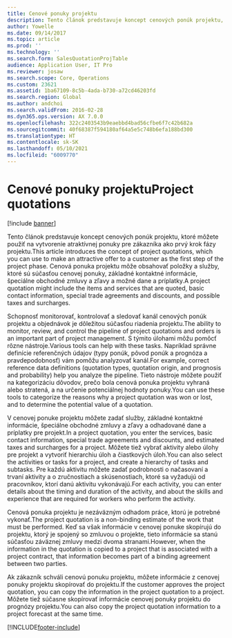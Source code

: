 ```yaml
---
title: Cenové ponuky projektu
description: Tento článok predstavuje koncept cenových ponúk projektu, ktoré môžete použiť na vytvorenie atraktívnej ponuky pre zákazníka ako prvý krok fázy projektu. Cenová ponuka projektu môže obsahovať položky a služby, ktoré sú súčasťou cenovej ponuky, základné kontaktné informácie, špeciálne obchodné zmluvy a zľavy a možné dane a príplatky.
author: Yowelle
ms.date: 09/14/2017
ms.topic: article
ms.prod: ''
ms.technology: ''
ms.search.form: SalesQuotationProjTable
audience: Application User, IT Pro
ms.reviewer: josaw
ms.search.scope: Core, Operations
ms.custom: 23621
ms.assetid: 1ba67109-8c5b-4ada-b730-a72cd46203fd
ms.search.region: Global
ms.author: andchoi
ms.search.validFrom: 2016-02-28
ms.dyn365.ops.version: AX 7.0.0
ms.openlocfilehash: 322c2403543b9eaebbd4bad56cfbe6f7c42b682a
ms.sourcegitcommit: 40f68387f594180af64a5e5c748b6efa188bd300
ms.translationtype: HT
ms.contentlocale: sk-SK
ms.lasthandoff: 05/10/2021
ms.locfileid: "6009770"
---
```

# <a name="project-quotations"></a><span data-ttu-id="6378d-104">Cenové ponuky projektu</span><span class="sxs-lookup"><span data-stu-id="6378d-104">Project quotations</span></span>

[!include [banner](../includes/banner.md)]

<span data-ttu-id="6378d-105">Tento článok predstavuje koncept cenových ponúk projektu, ktoré môžete použiť na vytvorenie atraktívnej ponuky pre zákazníka ako prvý krok fázy projektu.</span><span class="sxs-lookup"><span data-stu-id="6378d-105">This article introduces the concept of project quotations, which you can use to make an attractive offer to a customer as the first step of the project phase.</span></span> <span data-ttu-id="6378d-106">Cenová ponuka projektu môže obsahovať položky a služby, ktoré sú súčasťou cenovej ponuky, základné kontaktné informácie, špeciálne obchodné zmluvy a zľavy a možné dane a príplatky.</span><span class="sxs-lookup"><span data-stu-id="6378d-106">A project quotation might include the items and services that are quoted, basic contact information, special trade agreements and discounts, and possible taxes and surcharges.</span></span> 

<span data-ttu-id="6378d-107">Schopnosť monitorovať, kontrolovať a sledovať kanál cenových ponúk projektu a objednávok je dôležitou súčasťou riadenia projektu.</span><span class="sxs-lookup"><span data-stu-id="6378d-107">The ability to monitor, review, and control the pipeline of project quotations and orders is an important part of project management.</span></span> <span data-ttu-id="6378d-108">S týmito úlohami môžu pomôcť rôzne nástroje.</span><span class="sxs-lookup"><span data-stu-id="6378d-108">Various tools can help with these tasks.</span></span> <span data-ttu-id="6378d-109">Napríklad správne definície referenčných údajov (typy ponúk, pôvod ponúk a prognóza a pravdepodobnosť) vám pomôžu analyzovať kanál.</span><span class="sxs-lookup"><span data-stu-id="6378d-109">For example, correct reference data definitions (quotation types, quotation origin, and prognosis and probability) help you analyze the pipeline.</span></span> <span data-ttu-id="6378d-110">Tieto nástroje môžete použiť na kategorizáciu dôvodov, prečo bola cenová ponuka projektu vyhraná alebo stratená, a na určenie potenciálnej hodnoty ponuky.</span><span class="sxs-lookup"><span data-stu-id="6378d-110">You can use these tools to categorize the reasons why a project quotation was won or lost, and to determine the potential value of a quotation.</span></span> 

<span data-ttu-id="6378d-111">V cenovej ponuke projektu môžete zadať služby, základné kontaktné informácie, špeciálne obchodné zmluvy a zľavy a odhadované dane a príplatky pre projekt.</span><span class="sxs-lookup"><span data-stu-id="6378d-111">In a project quotation, you enter the services, basic contact information, special trade agreements and discounts, and estimated taxes and surcharges for a project.</span></span> <span data-ttu-id="6378d-112">Môžete tiež vybrať aktivity alebo úlohy pre projekt a vytvoriť hierarchiu úloh a čiastkových úloh.</span><span class="sxs-lookup"><span data-stu-id="6378d-112">You can also select the activities or tasks for a project, and create a hierarchy of tasks and subtasks.</span></span> <span data-ttu-id="6378d-113">Pre každú aktivitu môžete zadať podrobnosti o načasovaní a trvaní aktivity a o zručnostiach a skúsenostiach, ktoré sa vyžadujú od pracovníkov, ktorí danú aktivitu vykonávajú.</span><span class="sxs-lookup"><span data-stu-id="6378d-113">For each activity, you can enter details about the timing and duration of the activity, and about the skills and experience that are required for workers who perform the activity.</span></span> 

<span data-ttu-id="6378d-114">Cenová ponuka projektu je nezáväzným odhadom práce, ktorú je potrebné vykonať.</span><span class="sxs-lookup"><span data-stu-id="6378d-114">The project quotation is a non-binding estimate of the work that must be performed.</span></span> <span data-ttu-id="6378d-115">Keď sa však informácie v cenovej ponuke skopírujú do projektu, ktorý je spojený so zmluvou o projekte, tieto informácie sa stanú súčasťou záväznej zmluvy medzi dvoma stranami.</span><span class="sxs-lookup"><span data-stu-id="6378d-115">However, when the information in the quotation is copied to a project that is associated with a project contract, that information becomes part of a binding agreement between two parties.</span></span> 

<span data-ttu-id="6378d-116">Ak zákazník schváli cenovú ponuku projektu, môžete informácie z cenovej ponuky projektu skopírovať do projektu.</span><span class="sxs-lookup"><span data-stu-id="6378d-116">If the customer approves the project quotation, you can copy the information in the project quotation to a project.</span></span> <span data-ttu-id="6378d-117">Môžete tiež súčasne skopírovať informácie cenovej ponuky projektu do prognózy projektu.</span><span class="sxs-lookup"><span data-stu-id="6378d-117">You can also copy the project quotation information to a project forecast at the same time.</span></span>





[!INCLUDE[footer-include](../includes/footer-banner.md)]